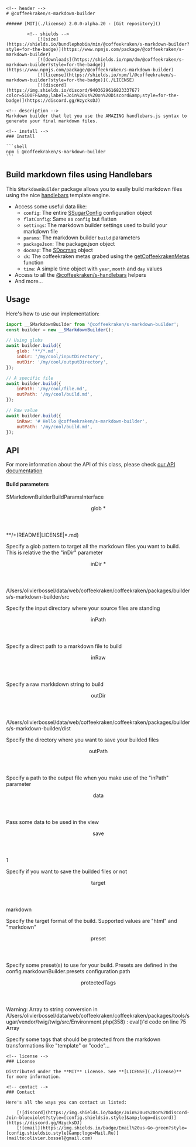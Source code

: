 <!-- This file has been generated using
     the "@coffeekraken/s-markdown-builder" package.
     !!! Do not edit it directly... -->


    <!-- header -->
    # @coffeekraken/s-markdown-builder

    ###### [MIT](./license) 2.0.0-alpha.20 - [Git repository]()

            <!-- shields -->
                [![size](https://shields.io/bundlephobia/min/@coffeekraken/s-markdown-builder?style=for-the-badge)](https://www.npmjs.com/package/@coffeekraken/s-markdown-builder)
                [![downloads](https://shields.io/npm/dm/@coffeekraken/s-markdown-builder?style=for-the-badge)](https://www.npmjs.com/package/@coffeekraken/s-markdown-builder)
                [![license](https://shields.io/npm/l/@coffeekraken/s-markdown-builder?style=for-the-badge)](./LICENSE)
                [![discord](https://img.shields.io/discord/940362961682333767?color=5100FF&amp;label=Join%20us%20on%20Discord&amp;style=for-the-badge)](https://discord.gg/HzycksDJ)
            
    <!-- description -->
    Markdown builder that let you use the AMAZING handlebars.js syntax to generate your final markdown files.

    <!-- install -->
    ### Install

    ```shell
    npm i @coffeekraken/s-markdown-builder
    ```

<!-- body -->

<!--
/**
 * @name            README
 * @namespace       doc
 * @type            Markdown
 * @platform        md
 * @status          stable
 * @menu            Documentation           /doc/readme
 *
 * @since           2.0.0
 * @author    Olivier Bossel <olivier.bossel@gmail.com> (https://coffeekraken.io)
 */
-->

## Build markdown files using Handlebars

This `SMarkdownBuilder` package allows you to easily build markdown files using the nice [handlebars](https://handlebarsjs.com/) template engine.

-   Access some useful data like:
    -   `config`: The entire [SSugarConfig](/package/@coffeekraken/s-sugar-config) configuration object
    -   `flatConfig`: Same as `config` but flatten
    -   `settings`: The markdown builder settings used to build your markdown file
    -   `params`: The markdown builder `build` parameters
    -   `packageJson`: The package.json object
    -   `docmap`: The [SDocmap](/package/@coffeekraken/s-docmap) object
    -   `ck`: The coffeekraken metas grabed using the [getCoffeekrakenMetas](/api/@coffeekraken.sugar.node.coffeekraken.getCoffeekrakenMetas) function
    -   `time`: A simple time object with `year`, `month` and `day` values
-   Access to all the [@coffeekraken/s-handlebars](/packages/@coffeekraken/s-handlebars) helpers
-   And more...

## Usage

Here's how to use our implementation:

```js
import __SMarkdownBuilder from '@coffeekraken/s-markdown-builder';
const builder = new __SMarkdownBuilder();

// Using globs
await builder.build({
    glob: '**/*.md',
    inDir: '/my/cool/inputDirectory',
    outDir: '/my/cool/outputDirectory',
});

// A specific file
await builder.build({
    inPath: '/my/cool/file.md',
    outPath: '/my/cool/build.md',
});

// Raw value
await builder.build({
    inRaw: '# Hello @coffeekraken/s-markdown-builder',
    outPath: '/my/cool/build.md',
});
```

## API

For more information about the API of this class, please check [our API documentation](/api/@coffeekraken.s-markdown-builder.node.SMarkdownBuilder)

#### Build parameters

<span class="s-typo s-typo--code">
    SMarkdownBuilderBuildParamsInterface
</span>

<dl>
        <dt class="s-font s-font--40 s-mbe s-mbe--30">
        <header class="s-flex s-bg s-bg--main-surface s-radius">
            <div class="s-flex-item s-flex-item--grow s-tc s-tc--accent s-p s-p--30 s-typo s-typo--strong">
                glob  *             </div>
            <div class="s-typo s-typo--bold s-p s-p--30 s-tc s-tc--info"></div>
        </header>
                <div class="s-pi s-pi--30 s-mbs s-mbs--40">
            <div class="s-typo s-typo--code">**/+(README|LICENSE|*.md)</div>
        </div>
                <p class="s-typo s-typo--p s-p s-p--30">Specify a glob pattern to target all the markdown files you want to build. This is relative the the "inDir" parameter</p>
    </dt>
        <dt class="s-font s-font--40 s-mbe s-mbe--30">
        <header class="s-flex s-bg s-bg--main-surface s-radius">
            <div class="s-flex-item s-flex-item--grow s-tc s-tc--accent s-p s-p--30 s-typo s-typo--strong">
                inDir  *             </div>
            <div class="s-typo s-typo--bold s-p s-p--30 s-tc s-tc--info"></div>
        </header>
                <div class="s-pi s-pi--30 s-mbs s-mbs--40">
            <div class="s-typo s-typo--code">/Users/olivierbossel/data/web/coffeekraken/coffeekraken/packages/builders/s-markdown-builder/src</div>
        </div>
                <p class="s-typo s-typo--p s-p s-p--30">Specify the input directory where your source files are standing</p>
    </dt>
        <dt class="s-font s-font--40 s-mbe s-mbe--30">
        <header class="s-flex s-bg s-bg--main-surface s-radius">
            <div class="s-flex-item s-flex-item--grow s-tc s-tc--accent s-p s-p--30 s-typo s-typo--strong">
                inPath             </div>
            <div class="s-typo s-typo--bold s-p s-p--30 s-tc s-tc--info"></div>
        </header>
                <p class="s-typo s-typo--p s-p s-p--30">Specify a direct path to a markdown file to build</p>
    </dt>
        <dt class="s-font s-font--40 s-mbe s-mbe--30">
        <header class="s-flex s-bg s-bg--main-surface s-radius">
            <div class="s-flex-item s-flex-item--grow s-tc s-tc--accent s-p s-p--30 s-typo s-typo--strong">
                inRaw             </div>
            <div class="s-typo s-typo--bold s-p s-p--30 s-tc s-tc--info"></div>
        </header>
                <p class="s-typo s-typo--p s-p s-p--30">Specify a raw markkdown string to build</p>
    </dt>
        <dt class="s-font s-font--40 s-mbe s-mbe--30">
        <header class="s-flex s-bg s-bg--main-surface s-radius">
            <div class="s-flex-item s-flex-item--grow s-tc s-tc--accent s-p s-p--30 s-typo s-typo--strong">
                outDir             </div>
            <div class="s-typo s-typo--bold s-p s-p--30 s-tc s-tc--info"></div>
        </header>
                <div class="s-pi s-pi--30 s-mbs s-mbs--40">
            <div class="s-typo s-typo--code">/Users/olivierbossel/data/web/coffeekraken/coffeekraken/packages/builders/s-markdown-builder/dist</div>
        </div>
                <p class="s-typo s-typo--p s-p s-p--30">Specify the directory where you want to save your builded files</p>
    </dt>
        <dt class="s-font s-font--40 s-mbe s-mbe--30">
        <header class="s-flex s-bg s-bg--main-surface s-radius">
            <div class="s-flex-item s-flex-item--grow s-tc s-tc--accent s-p s-p--30 s-typo s-typo--strong">
                outPath             </div>
            <div class="s-typo s-typo--bold s-p s-p--30 s-tc s-tc--info"></div>
        </header>
                <p class="s-typo s-typo--p s-p s-p--30">Specify a path to the output file when you make use of the "inPath" parameter</p>
    </dt>
        <dt class="s-font s-font--40 s-mbe s-mbe--30">
        <header class="s-flex s-bg s-bg--main-surface s-radius">
            <div class="s-flex-item s-flex-item--grow s-tc s-tc--accent s-p s-p--30 s-typo s-typo--strong">
                data             </div>
            <div class="s-typo s-typo--bold s-p s-p--30 s-tc s-tc--info"></div>
        </header>
                <p class="s-typo s-typo--p s-p s-p--30">Pass some data to be used in the view</p>
    </dt>
        <dt class="s-font s-font--40 s-mbe s-mbe--30">
        <header class="s-flex s-bg s-bg--main-surface s-radius">
            <div class="s-flex-item s-flex-item--grow s-tc s-tc--accent s-p s-p--30 s-typo s-typo--strong">
                save             </div>
            <div class="s-typo s-typo--bold s-p s-p--30 s-tc s-tc--info"></div>
        </header>
                <div class="s-pi s-pi--30 s-mbs s-mbs--40">
            <div class="s-typo s-typo--code">1</div>
        </div>
                <p class="s-typo s-typo--p s-p s-p--30">Specify if you want to save the builded files or not</p>
    </dt>
        <dt class="s-font s-font--40 s-mbe s-mbe--30">
        <header class="s-flex s-bg s-bg--main-surface s-radius">
            <div class="s-flex-item s-flex-item--grow s-tc s-tc--accent s-p s-p--30 s-typo s-typo--strong">
                target             </div>
            <div class="s-typo s-typo--bold s-p s-p--30 s-tc s-tc--info"></div>
        </header>
                <div class="s-pi s-pi--30 s-mbs s-mbs--40">
            <div class="s-typo s-typo--code">markdown</div>
        </div>
                <p class="s-typo s-typo--p s-p s-p--30">Specify the target format of the build. Supported values are "html" and "markdown"</p>
    </dt>
        <dt class="s-font s-font--40 s-mbe s-mbe--30">
        <header class="s-flex s-bg s-bg--main-surface s-radius">
            <div class="s-flex-item s-flex-item--grow s-tc s-tc--accent s-p s-p--30 s-typo s-typo--strong">
                preset             </div>
            <div class="s-typo s-typo--bold s-p s-p--30 s-tc s-tc--info"></div>
        </header>
                <p class="s-typo s-typo--p s-p s-p--30">Specify some preset(s) to use for your build. Presets are defined in the config.markdownBuilder.presets configuration path</p>
    </dt>
        <dt class="s-font s-font--40 s-mbe s-mbe--30">
        <header class="s-flex s-bg s-bg--main-surface s-radius">
            <div class="s-flex-item s-flex-item--grow s-tc s-tc--accent s-p s-p--30 s-typo s-typo--strong">
                protectedTags             </div>
            <div class="s-typo s-typo--bold s-p s-p--30 s-tc s-tc--info"></div>
        </header>
                <div class="s-pi s-pi--30 s-mbs s-mbs--40">
            <div class="s-typo s-typo--code">
Warning: Array to string conversion in /Users/olivierbossel/data/web/coffeekraken/coffeekraken/packages/tools/sugar/vendor/twig/twig/src/Environment.php(358) : eval()'d code on line 75
Array</div>
        </div>
                <p class="s-typo s-typo--p s-p s-p--30">Specify some tags that should be protected from the markdown transformations like "template" or "code"...</p>
    </dt>
    </dl>


    <!-- license -->    
    ### License

    Distributed under the **MIT** License. See **[LICENSE](./license)** for more information.

    <!-- contact -->
    ### Contact

    Here's all the ways you can contact us listed:

        [![discord](https://img.shields.io/badge/Join%20us%20on%20discord-Join-blueviolet?style=[config.shieldsio.style]&amp;logo=discord)](https://discord.gg/HzycksDJ)
        [![email](https://img.shields.io/badge/Email%20us-Go-green?style=[config.shieldsio.style]&amp;logo=Mail.Ru)](mailto:olivier.bossel@gmail.com)
    